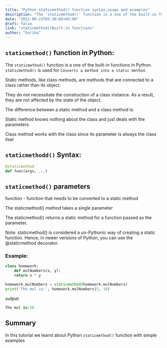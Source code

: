 ```yaml
---
title: "Python staticmethod() function syntax,usage and examples"
description: "The 'staticmethod()' function is a one of the built-in functions in Python"
date: "2022-08-23T03:30:05+09:00"
draft: false
link: "staticmethod()Built-in functions"
author: "harika"
---
```


## `staticmethod()` function in Python:
The `staticmethod()` function is a one of the built-in functions in Python.
`staticmethod()` is used for `Converts a method into a static method`.

Static methods, like class methods, are methods that are connected to a class rather than its object.

They do not necessitate the construction of a class instance.
As a result, they are not affected by the state of the object. 

The difference between a static method and a class method is:

Static method knows nothing about the class and just deals with the parameters.
    
Class method works with the class since its parameter is always the class itsel

## `staticmethodd()` Syntax:

```Python
@staticmethod
def func(args, ...)
```
## `staticmethod()` parameters

function - function that needs to be converted to a static method

The staticmethod() method takes a single parameter

The staticmethod() returns a static method for a function passed as the parameter.

Note: staticmethod() is considered a un-Pythonic way of creating a static function. Hence, in newer versions of Python, you can use the @staticmethod decorator.

### Example:
```Python
class homework:
    def mulNumbers(x, y):
    return x * y

homework.mulNumbers = staticmethod(homework.mulNumbers)
print('The mul is:', homework.mulNumbers(5, 10)
```
output:
```Python
The mul is:50
```
## Summary
In this tutorial we learnt about Python `staticmethod()` function with simple examples